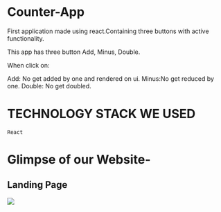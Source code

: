 # Counter-App
First application made using react.Containing three buttons with active functionality.

This app has three button Add, Minus, Double.

When click on:

Add: No get added by one and rendered on ui.
Minus:No get reduced by one.
Double: No get doubled.

# TECHNOLOGY STACK WE USED

    React

# Glimpse of our Website-
## Landing Page
<img src="https://ibb.co/k0wS4c1"></img>

